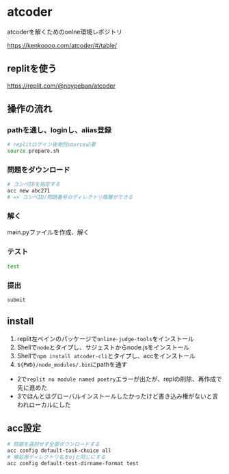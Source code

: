 # atcoder

atcoderを解くためのonlne環境レポジトリ

https://kenkoooo.com/atcoder/#/table/

## replitを使う

https://replit.com/@noypeban/atcoder

## 操作の流れ

### pathを通し、loginし、alias登録

```sh
# replitログイン後毎回source必要
source prepare.sh
```

### 問題をダウンロード

```sh
# コンペIDを指定する
acc new abc271
# => コンペID/問題番号のディレクトリ階層ができる
```

### 解く

main.pyファイルを作成、解く

### テスト

```sh
test
```

### 提出

```sh
submit
```
## install

1. replit左ペインのパッケージで`online-judge-tools`をインストール
2. Shellで`node`とタイプし、サジェストからnode.jsをインストール
3. Shellで`npm install atcoder-cli`とタイプし、accをインストール
4. `${PWD}/node_modules/.bin`にpathを通す

- 2で`replit no module named poetry`エラーが出たが、replの削除、再作成で先に進めた
- 3でほんとはグローバルインストールしたかったけど書き込み権がないと言われローカルにした

## acc設定

```sh
# 問題を選択せず全部ダウンロードする
acc config default-task-choice all 
# 検証用ディレクトリ名をojと同じにする
acc config default-test-dirname-format test
```